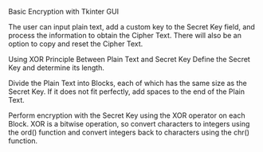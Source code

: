 Basic Encryption with Tkinter GUI

The user can input plain text, add a custom key to the Secret Key field, and process the information to obtain the Cipher Text. There will also be an option to copy and reset the Cipher Text.

Using XOR Principle Between Plain Text and Secret Key
  Define the Secret Key and determine its length.
  
Divide the Plain Text into Blocks, each of which has the same size as the Secret Key. If it does not fit perfectly, add spaces to the end of the Plain Text.

Perform encryption with the Secret Key using the XOR operator on each Block. XOR is a bitwise operation, so convert characters to integers using the ord() function and convert integers back to characters using the  chr() function.
